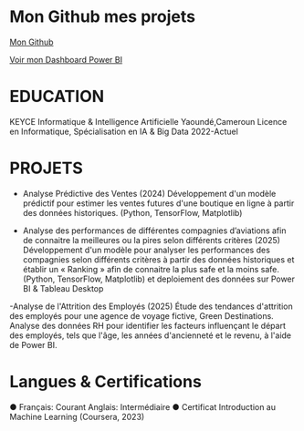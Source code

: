 # Mon Github mes projets

[Mon Github](https://github.com/LostWin)

[Voir mon Dashboard Power BI](https://app.powerbi.com/view?r=XXXXX)


# EDUCATION 
KEYCE Informatique & Intelligence Artificielle	Yaoundé,Cameroun
Licence en Informatique, Spécialisation en IA & Big Data	2022-Actuel


# PROJETS

- Analyse Prédictive des Ventes (2024)
  Développement d'un modèle prédictif pour estimer les ventes futures d'une boutique en ligne à partir des données historiques. (Python, TensorFlow, Matplotlib)

- Analyse des performances de différentes compagnies d’aviations afin de connaitre la meilleures ou la pires selon différents critères (2025)
  Développement d'un modèle pour analyser les performances des compagnies selon différents critères à partir des données historiques et établir un « Ranking » afin de connaitre la plus safe et la moins safe. (Python, TensorFlow, Matplotlib) et deploiement des données sur Power BI & Tableau Desktop
  
-Analyse de l'Attrition des Employés (2025)
Étude des tendances d'attrition des employés pour une agence de voyage fictive, Green Destinations. Analyse des données RH pour identifier les facteurs influençant le départ des employés, tels que l'âge, les années d'ancienneté et le revenu, à l'aide de Power BI.

# Langues & Certifications

●	Français: Courant							Anglais: Intermédiaire
●	Certificat Introduction au Machine Learning (Coursera, 2023)
